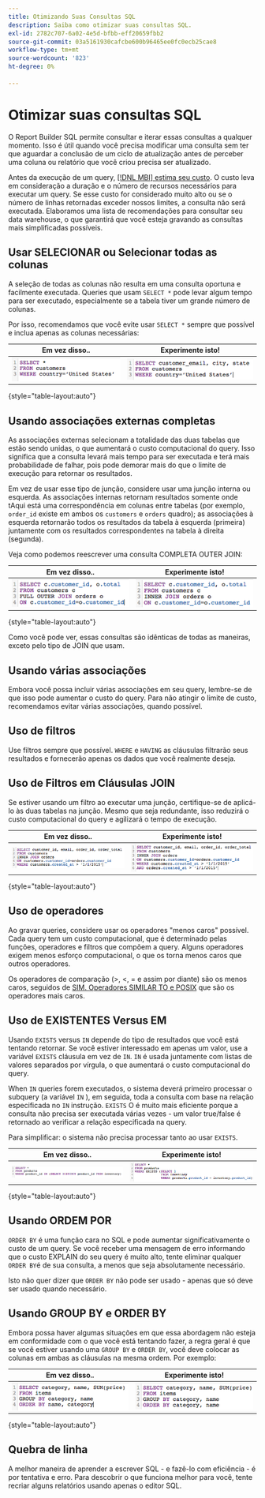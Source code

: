 ```yaml
---
title: Otimizando Suas Consultas SQL
description: Saiba como otimizar suas consultas SQL.
exl-id: 2782c707-6a02-4e5d-bfbb-eff20659fbb2
source-git-commit: 03a5161930cafcbe600b96465ee0fc0ecb25cae8
workflow-type: tm+mt
source-wordcount: '823'
ht-degree: 0%

---
```


# Otimizar suas consultas SQL

O Report Builder SQL permite consultar e iterar essas consultas a qualquer momento. Isso é útil quando você precisa modificar uma consulta sem ter que aguardar a conclusão de um ciclo de atualização antes de perceber uma coluna ou relatório que você criou precisa ser atualizado.

Antes da execução de um query, [[!DNL MBI] estima seu custo](https://support.magento.com/hc/en-us/articles/360016730391). O custo leva em consideração a duração e o número de recursos necessários para executar um query. Se esse custo for considerado muito alto ou se o número de linhas retornadas exceder nossos limites, a consulta não será executada. Elaboramos uma lista de recomendações para consultar seu data warehouse, o que garantirá que você esteja gravando as consultas mais simplificadas possíveis.

## Usar SELECIONAR ou Selecionar todas as colunas

A seleção de todas as colunas não resulta em uma consulta oportuna e facilmente executada. Queries que usam `SELECT *` pode levar algum tempo para ser executado, especialmente se a tabela tiver um grande número de colunas.

Por isso, recomendamos que você evite usar `SELECT *` sempre que possível e inclua apenas as colunas necessárias:

| **Em vez disso..** | **Experimente isto!** |
|-----|-----|
| ![](../../mbi/assets/Select_all_1.png) | ![](../../mbi/assets/Select_all_2.png) |

{style=&quot;table-layout:auto&quot;}

## Usando associações externas completas

As associações externas selecionam a totalidade das duas tabelas que estão sendo unidas, o que aumentará o custo computacional do query. Isso significa que a consulta levará mais tempo para ser executada e terá mais probabilidade de falhar, pois pode demorar mais do que o limite de execução para retornar os resultados.

Em vez de usar esse tipo de junção, considere usar uma junção interna ou esquerda. As associações internas retornam resultados somente onde tAqui está uma correspondência em colunas entre tabelas (por exemplo, `order_id` existe em ambos os `customers` e `orders` quadro); as associações à esquerda retornarão todos os resultados da tabela à esquerda (primeira) juntamente com os resultados correspondentes na tabela à direita (segunda).

Veja como podemos reescrever uma consulta COMPLETA OUTER JOIN:

| **Em vez disso..** | **Experimente isto!** |
|-----|-----|
| ![](../../mbi/assets/Full_Outer_Join_1.png) | ![](../../mbi/assets/Full_Outer_Join_2.png) |

{style=&quot;table-layout:auto&quot;}

Como você pode ver, essas consultas são idênticas de todas as maneiras, exceto pelo tipo de JOIN que usam.

## Usando várias associações

Embora você possa incluir várias associações em seu query, lembre-se de que isso pode aumentar o custo do query. Para não atingir o limite de custo, recomendamos evitar várias associações, quando possível.

## Uso de filtros

Use filtros sempre que possível. `WHERE` e `HAVING` as cláusulas filtrarão seus resultados e fornecerão apenas os dados que você realmente deseja.

## Uso de Filtros em Cláusulas JOIN

Se estiver usando um filtro ao executar uma junção, certifique-se de aplicá-lo às duas tabelas na junção. Mesmo que seja redundante, isso reduzirá o custo computacional do query e agilizará o tempo de execução.

| **Em vez disso..** | **Experimente isto!** |
|-----|-----|
| ![](../../mbi/assets/Join_filters_1.png) | ![](../../mbi/assets/Join_filters_2.png) |

{style=&quot;table-layout:auto&quot;}

## Uso de operadores

Ao gravar queries, considere usar os operadores &quot;menos caros&quot; possível. Cada query tem um custo computacional, que é determinado pelas funções, operadores e filtros que compõem a query. Alguns operadores exigem menos esforço computacional, o que os torna menos caros que outros operadores.

Os operadores de comparação (>, &lt;, = e assim por diante) são os menos caros, seguidos de [SIM. Operadores SIMILAR TO e POSIX](https://www.postgresql.org/docs/9.5/functions-matching.html) que são os operadores mais caros.

## Uso de EXISTENTES Versus EM

Usando `EXISTS` versus `IN` depende do tipo de resultados que você está tentando retornar. Se você estiver interessado em apenas um valor, use a variável `EXISTS` cláusula em vez de `IN`. `IN` é usada juntamente com listas de valores separados por vírgula, o que aumentará o custo computacional do query.

When `IN` queries forem executados, o sistema deverá primeiro processar o subquery (a variável `IN` ), em seguida, toda a consulta com base na relação especificada no `IN` instrução. `EXISTS` O é muito mais eficiente porque a consulta não precisa ser executada várias vezes - um valor true/false é retornado ao verificar a relação especificada na query.

Para simplificar: o sistema não precisa processar tanto ao usar `EXISTS`.

| **Em vez disso..** | **Experimente isto!** |
|-----|-----|
| ![](../../mbi/assets/Exists_1.png) | ![](../../mbi/assets/Exists_2.png) |

{style=&quot;table-layout:auto&quot;}

## Usando ORDEM POR

`ORDER BY` é uma função cara no SQL e pode aumentar significativamente o custo de um query. Se você receber uma mensagem de erro informando que o custo EXPLAIN do seu query é muito alto, tente eliminar qualquer `ORDER BY`é de sua consulta, a menos que seja absolutamente necessário.

Isto não quer dizer que `ORDER BY` não pode ser usado - apenas que só deve ser usado quando necessário.

## Usando GROUP BY e ORDER BY

Embora possa haver algumas situações em que essa abordagem não esteja em conformidade com o que você está tentando fazer, a regra geral é que se você estiver usando uma `GROUP BY` e `ORDER BY`, você deve colocar as colunas em ambas as cláusulas na mesma ordem. Por exemplo:

| **Em vez disso..** | **Experimente isto!** |
|-----|-----|
| ![](../../mbi/assets/Group_by_2.png) | ![](../../mbi/assets/Group_by_1.png) |

{style=&quot;table-layout:auto&quot;}

## Quebra de linha

A melhor maneira de aprender a escrever SQL - e fazê-lo com eficiência - é por tentativa e erro. Para descobrir o que funciona melhor para você, tente recriar alguns relatórios usando apenas o editor SQL.
